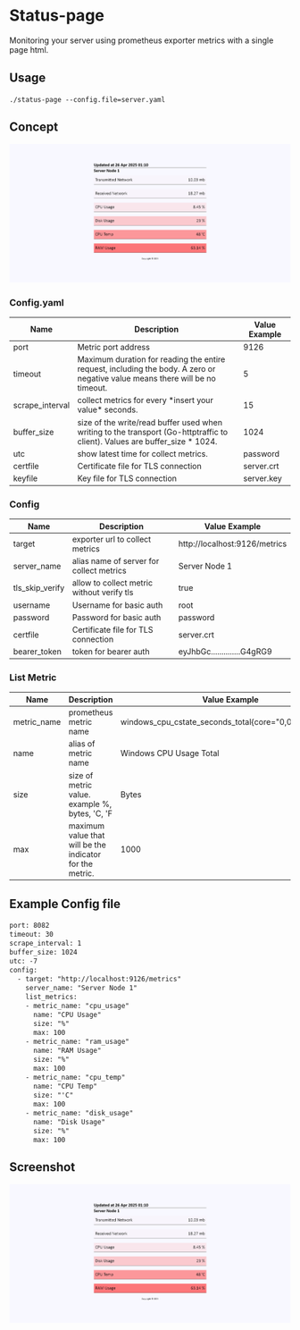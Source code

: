 # Status-page
Monitoring your server using prometheus exporter metrics with a single page html.

## Usage
```
./status-page --config.file=server.yaml
```

## Concept

![concept](/image/concept.png "")

<h3 id="enabled-by-default">Config.yaml</h3>
<table>
<thead>
<tr>
<th>Name</th>
<th>Description</th>
<th>Value Example</th>
</tr>
</thead>
<tbody><tr>
<td>port</td>
<td>Metric port address</td>
<td>9126</td>
</tr>
<tr>
<td>timeout</td>
<td>Maximum duration for reading the entire request, including the body. A zero or negative value means there will be no timeout.</td>
<td>5</td>
</tr>
<tr>
<td>scrape_interval</td>
<td>collect metrics for every *insert your value* seconds.</td>
<td>15</td>
</tr>
<tr>
<td>buffer_size</td>
<td>size of the write/read buffer used when writing to the transport (Go-httptraffic to client). Values are buffer_size * 1024.</td>
<td>1024</td>
</tr>
<tr>
<td>utc</td>
<td>show latest time for collect metrics.</td>
<td>password</td>
</tr>
<tr>
<td>certfile</td>
<td>Certificate file for TLS connection</td>
<td>server.crt</td>
</tr>
<tr>
<td>keyfile</td>
<td>Key file for TLS connection</td>
<td>server.key</td>
</tr>
</tbody></table>

<h3 id="enabled-by-default">Config</h3>
<table>
<thead>
<tr>
<th>Name</th>
<th>Description</th>
<th>Value Example</th>
</tr>
</thead>
<tbody><tr>
<td>target</td>
<td>exporter url to collect metrics</td>
<td>http://localhost:9126/metrics</td>
</tr>
<tr>
<td>server_name</td>
<td>alias name of server for collect metrics</td>
<td>Server Node 1</td>
</tr>
<tr>
<td>tls_skip_verify</td>
<td>allow to collect metric without verify tls</td>
<td>true</td>
</tr>
<tr>
<td>username</td>
<td>Username for basic auth</td>
<td>root</td>
</tr>
<tr>
<td>password</td>
<td>Password for basic auth</td>
<td>password</td>
</tr>
<tr>
<td>certfile</td>
<td>Certificate file for TLS connection</td>
<td>server.crt</td>
</tr>
<tr>
<td>bearer_token</td>
<td>token for bearer auth</td>
<td>eyJhbGc..............G4gRG9</td>
</tr>
</tbody></table>



<h3 id="enabled-by-default">List Metric</h3>
<table>
<thead>
<tr>
<th>Name</th>
<th>Description</th>
<th>Value Example</th>
</tr>
</thead>
<tbody><tr>
<td>metric_name</td>
<td>prometheus metric name</td>
<td>windows_cpu_cstate_seconds_total{core="0,0",state="c1"}</td>
</tr>
<tr>
<td>name</td>
<td>alias of metric name</td>
<td>Windows CPU Usage Total</td>
</tr>
<tr>
<td>size</td>
<td>size of metric value. example %, bytes, 'C, 'F</td>
<td>Bytes</td>
</tr>
<tr>
<td>max</td>
<td>maximum value that will be the indicator for the metric.</td>
<td>1000</td>
</tr>
</tbody></table>

## Example Config file
```
port: 8082
timeout: 30
scrape_interval: 1
buffer_size: 1024
utc: -7
config:
  - target: "http://localhost:9126/metrics"
    server_name: "Server Node 1"
    list_metrics:
    - metric_name: "cpu_usage"
      name: "CPU Usage"
      size: "%"
      max: 100
    - metric_name: "ram_usage"
      name: "RAM Usage"
      size: "%"
      max: 100
    - metric_name: "cpu_temp"
      name: "CPU Temp"
      size: "'C"
      max: 100
    - metric_name: "disk_usage"
      name: "Disk Usage"
      size: "%"
      max: 100
```

## Screenshot

![page](/image/screenshot.png "")